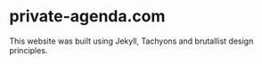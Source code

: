 # private-agenda.com

This website was built using Jekyll, Tachyons and brutallist design principles.
